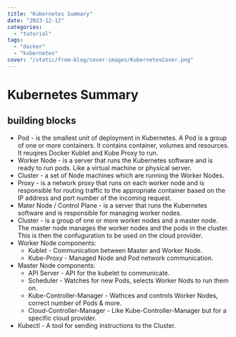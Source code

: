 ```yaml
---
title: "Kubernetes Summary"
date: "2023-12-12"
categories:
  - "tutorial"
tags: 
  - "docker"
  - "kubernetes"
cover: "/static/from-blog/cover-images/KubernetesCover.png"
---
```


# Kubernetes Summary

## building blocks

- Pod - is the smallest unit of deployment in Kubernetes. A Pod is a group of one or more containers. It contains container, volumes and resources. It reuqires Docker Kublet and Kube Proxy to run.
- Worker Node - is a server that runs the Kubernetes software and is ready to run pods. Like a virtual machine or physical server.
- Cluster - a set of Node machines which are running the Worker Nodes.
- Proxy - is a network proxy that runs on each worker node and is responsible for routing traffic to the appropriate container based on the IP address and port number of the incoming request.
- Mater Node / Control Plane - is a server that runs the Kubernetes software and is responsible for managing worker nodes.
- Cluster - is a group of one or more worker nodes and a master node. The master node manages the worker nodes and the pods in the cluster. This is then the confuguration to be used on the cloud provider.
- Worker Node components:
  - Kublet - Communication between Master and Worker Node.
  - Kube-Proxy - Managed Node and Pod network communication.
- Master Node components:
    - API Server - API for the kubelet to communicate.
    - Scheduler - Watches for new Pods, selects Worker Nods to run them on.
    - Kube-Controller-Manager - Wathces and controls Worker Nodes, correct number of Pods & more.
    - Cloud-Controller-Manager - Like Kube-Controller-Manager but for a specific cloud provider.
- Kubectl - A tool for sending instructions to the Cluster.